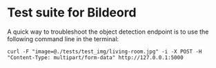 # Test suite for Bildeord

A quick way to troubleshoot the object detection endpoint
is to use the following command line in the terminal:
```
curl -F "image=@./tests/test_img/living-room.jpg" -i -X POST -H "Content-Type: multipart/form-data" http://127.0.0.1:5000
```
